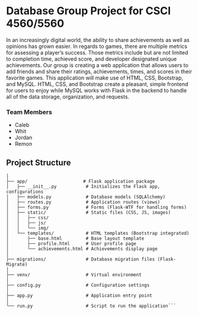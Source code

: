 # Database Group Project for CSCI 4560/5560

In an increasingly digital world, the ability to share achievements as well as opinions has grown easier. In regards to games, there are multiple metrics for assessing a player’s success. Those metrics include but are not limited to completion time, achieved score, and developer designated  unique achievements. Our group is creating a web application that allows users to add friends and share their ratings, achievements, times, and scores in their favorite games. This application will make use of HTML, CSS, Bootstrap, and MySQL. HTML, CSS, and Bootstrap create a pleasant, simple frontend for users to enjoy while MySQL works with Flask in the backend to handle all of the data storage, organization, and requests.

### Team Members
- Caleb
- Whit
- Jordan
- Remon

## Project Structure

```project/
│
├── app/                     # Flask application package
│   ├── __init__.py           # Initializes the Flask app, configurations
│   ├── models.py             # Database models (SQLAlchemy)
│   ├── routes.py             # Application routes (views)
│   ├── forms.py              # Forms (Flask-WTF for handling forms)
│   ├── static/               # Static files (CSS, JS, images)
│   │   ├── css/
│   │   ├── js/
│   │   └── img/
│   └── templates/            # HTML templates (Bootstrap integrated)
│       ├── base.html         # Base layout template
│       ├── profile.html      # User profile page
│       └── achievements.html # Achievements display page
│
├── migrations/               # Database migration files (Flask-Migrate)
│
├── venv/                     # Virtual environment
│
├── config.py                 # Configuration settings
│
├── app.py                    # Application entry point
│
└── run.py                    # Script to run the application```